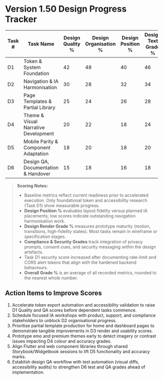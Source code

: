 # Version 1.50 Design Progress Tracker

| Task # | Task Name | Design Quality % | Design Organisation % | Design Position % | Design Text Grade % | Design Colour Grade % | Design Render Grade % | Compliance Grade % | Security Grade % | Design Functionality Grade % | Design Images Grade % | Design Usability Grade % | Bugs-less Grade % | Test Grade % | QA Grade % | Design Accuracy Grade % | Overall Grade % |
|--------|-----------|------------------|-----------------------|-------------------|---------------------|-----------------------|-----------------------|-------------------|-----------------|-----------------------------|----------------------|-------------------------|------------------|-------------|-----------|-----------------------|----------------|
| D1 | Token & System Foundation | 42 | 48 | 40 | 46 | 55 | 38 | 52 | 46 | 45 | 35 | 46 | 50 | 30 | 32 | 44 | 43 |
| D2 | Navigation & IA Harmonisation | 30 | 28 | 32 | 34 | 30 | 28 | 38 | 35 | 30 | 26 | 32 | 45 | 28 | 26 | 30 | 31 |
| D3 | Page Templates & Partial Library | 25 | 24 | 26 | 28 | 26 | 24 | 32 | 28 | 24 | 22 | 28 | 40 | 22 | 24 | 26 | 27 |
| D4 | Theme & Visual Narrative Development | 20 | 22 | 18 | 24 | 20 | 18 | 26 | 24 | 20 | 20 | 26 | 36 | 18 | 20 | 22 | 22 |
| D5 | Mobile Parity & Component Adaptation | 18 | 20 | 18 | 20 | 18 | 18 | 24 | 24 | 20 | 18 | 24 | 34 | 18 | 18 | 20 | 20 |
| D6 | Design QA, Documentation & Handover | 15 | 18 | 16 | 18 | 16 | 16 | 20 | 20 | 18 | 16 | 20 | 32 | 16 | 16 | 18 | 18 |

> **Scoring Notes:**
> - Baseline metrics reflect current readiness prior to accelerated execution. Only foundational token and accessibility research (Task D1) show measurable progress.
> - **Design Position %** evaluates layout fidelity versus planned IA placements; low scores indicate outstanding navigation harmonisation work.
> - **Design Render Grade %** measures prototype maturity (motion, transitions, high-fidelity states). Most tasks remain in wireframe or specification stages.
> - **Compliance & Security Grades** track integration of privacy prompts, consent cues, and security messaging within the design artefacts.
> - Task D1 security score increased after documenting rate-limit and CORS alert tokens that align with the hardened backend behaviours.
> - **Overall Grade %** is an average of all recorded metrics, rounded to the nearest whole number.

## Action Items to Improve Scores
1. Accelerate token export automation and accessibility validation to raise D1 Quality and QA scores before dependent tasks commence.
2. Schedule focused IA workshops with product, support, and compliance stakeholders to unblock D2 organisational progress.
3. Prioritise partial template production for home and dashboard pages to demonstrate tangible improvements in D3 render and usability scores.
4. Prototype emo and premium themes early to detect imagery or contrast issues impacting D4 colour and accuracy grades.
5. Align Flutter and web component libraries through shared Storybook/Widgetbook sessions to lift D5 functionality and accuracy marks.
6. Establish design QA workflow with test automation (visual diffs, accessibility audits) to strengthen D6 test and QA grades ahead of implementation.
